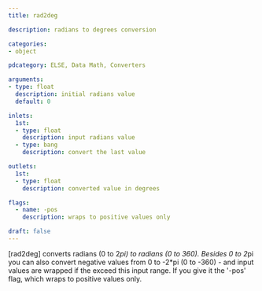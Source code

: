 ```yaml
---
title: rad2deg

description: radians to degrees conversion

categories:
- object

pdcategory: ELSE, Data Math, Converters

arguments:
- type: float
  description: initial radians value
  default: 0

inlets:
  1st:
  - type: float
    description: input radians value
  - type: bang
    description: convert the last value

outlets:
  1st:
  - type: float
    description: converted value in degrees

flags:
  - name: -pos
    description: wraps to positive values only

draft: false
---
```


[rad2deg] converts radians (0 to 2*pi) to radians (0 to 360). Besides 0 to 2*pi you can also convert negative values from 0 to -2*pi (0 to -360) - and input values are wrapped if the exceed this input range. If you give it the '-pos' flag, which wraps to positive values only.
